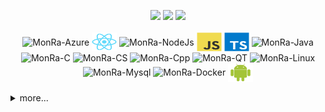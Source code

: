 <!--Hello
<h2><img src="https://emojis.slackmojis.com/emojis/images/1531849430/4246/blob-sunglasses.gif?1531849430" width="30"/> Hi 👋 , I'm MonRá! <img src="https://media.giphy.com/media/12oufCB0MyZ1Go/giphy.gif" width="50"></h2>
-->

<div>
  </p>
  <div align="center">
   <a href="https://www.facebook.com/ramon.chaib" target="_blank"><img src="https://img.shields.io/badge/-Facebook-%230077B5?style=for-the-badge&logo=facebook&logoColor=white" target="_blank"></a> 
  <a href="https://www.instagram.com/monrapps/" target="_blank"><img src="https://img.shields.io/badge/-Instagram-%23E4405F?style=for-the-badge&logo=instagram&logoColor=white" target="_blank"></a>
  <a href="https://www.linkedin.com/in/ramon-chaib-27007635/" target="_blank"><img src="https://img.shields.io/badge/-LinkedIn-%230077B5?style=for-the-badge&logo=linkedin&logoColor=white" target="_blank"></a>   
</div>
  
 <div style="display: inline_block" align="center"><br>
  <img align="center" alt="MonRa-Azure" height="30" width="40" src="https://cdn.jsdelivr.net/gh/devicons/devicon/icons/azure/azure-original.svg">
  <img align="center" alt="MonRa-React" height="30" width="40" src="https://raw.githubusercontent.com/devicons/devicon/master/icons/react/react-original.svg">
  <img align="center" alt="MonRa-NodeJs" height="30" width="40" src="https://cdn.jsdelivr.net/gh/devicons/devicon/icons/nodejs/nodejs-original.svg">
  <img align="center" alt="MonRa-Js" height="30" width="40" src="https://raw.githubusercontent.com/devicons/devicon/master/icons/javascript/javascript-original.svg">     <img align="center" alt="MonRa-Ts" height="30" width="40" src="https://raw.githubusercontent.com/devicons/devicon/master/icons/typescript/typescript-original.svg">
  <img align="center" alt="MonRa-Java" height="30" width="40" src="https://cdn.jsdelivr.net/gh/devicons/devicon/icons/java/java-original.svg">
  <img align="center" alt="MonRa-C" height="30" width="40" src="https://cdn.jsdelivr.net/gh/devicons/devicon/icons/c/c-original.svg">
  <img align="center" alt="MonRa-CS" height="30" width="40" src="https://cdn.jsdelivr.net/gh/devicons/devicon/icons/csharp/csharp-original.svg">
  <img align="center" alt="MonRa-Cpp" height="30" width="40" src="https://cdn.jsdelivr.net/gh/devicons/devicon/icons/cplusplus/cplusplus-original.svg">
  <img align="center" alt="MonRa-QT" height="30" width="40" src="https://cdn.jsdelivr.net/gh/devicons/devicon/icons/qt/qt-original.svg">
  <img align="center" alt="MonRa-Linux" height="30" width="40" src="https://cdn.jsdelivr.net/gh/devicons/devicon/icons/linux/linux-original.svg">
  <img align="center" alt="MonRa-Mysql" height="30" width="40" src="https://cdn.jsdelivr.net/gh/devicons/devicon/icons/mysql/mysql-original.svg">
  <img align="center" alt="MonRa-Docker" height="30" width="40" src="https://cdn.jsdelivr.net/gh/devicons/devicon/icons/docker/docker-original.svg">  
  <img align="center" alt="MonRa-Android" height="30" width="40" src="https://github.com/devicons/devicon/blob/master/icons/android/android-original.svg">
  
</div>
</a>

</br>
<!--
[![github activity graph](https://activity-graph.herokuapp.com/graph?username=monrapps&theme=chartreuse-dark)](https://github.com/monrapps/)
-->
<div>
<details>
      <summary>more...</summary>
      
<!--
### <img src="https://media.giphy.com/media/VgCDAzcKvsR6OM0uWg/giphy.gif" width="50"> A little more about me...  

```javascript
const monra = {
    pronouns: "He" | "Him",
    code: ["any"],
    askMeAbout: ["any"],
    technologies: {
        backEnd: {
            js: ["any"],
        },
        mobileApp: {
            native: ["Android Development"]
        },
        devOps: ["AWS", "Docker🐳", "Route53", "Nginx"],
        databases: ["mongo", "MySql", "sqlite"],
        misc: ["Firebase", "Socket.IO", "selenium", "open-cv", "php", "SuiteApp"]
    },
    architecture: ["Serverless Architecture", "Progressive web applications", "Single page applications"],
    currentFocus: "Building Robots to ease opertations",
    funFact: "There are two ways to write error-free programs; only the third one works"
};
```
-->

---
<!--START_SECTION:waka-->
![Code Time](http://img.shields.io/badge/Code%20Time-697%20hrs%2056%20mins-blue)

![Profile Views](http://img.shields.io/badge/Profile%20Views-0-blue)

![Lines of code](https://img.shields.io/badge/From%20Hello%20World%20I%27ve%20Written-3.0%20million%20lines%20of%20code-blue)

**🐱 My GitHub Data** 

> 📦 39.9 kB Used in GitHub's Storage 
 > 
> 🏆 1,867 Contributions in the Year 2024
 > 
> 🚫 Not Opted to Hire
 > 
> 📜 24 Public Repositories 
 > 
> 🔑 18 Private Repositories 
 > 
**I'm an Early 🐤** 

```text
🌞 Morning                8265 commits        █████████░░░░░░░░░░░░░░░░   35.06 % 
🌆 Daytime                11089 commits       ████████████░░░░░░░░░░░░░   47.04 % 
🌃 Evening                3488 commits        ████░░░░░░░░░░░░░░░░░░░░░   14.80 % 
🌙 Night                  733 commits         █░░░░░░░░░░░░░░░░░░░░░░░░   03.11 % 
```
📅 **I'm Most Productive on Thursday** 

```text
Monday                   4454 commits        █████░░░░░░░░░░░░░░░░░░░░   18.89 % 
Tuesday                  4369 commits        █████░░░░░░░░░░░░░░░░░░░░   18.53 % 
Wednesday                4585 commits        █████░░░░░░░░░░░░░░░░░░░░   19.45 % 
Thursday                 5029 commits        █████░░░░░░░░░░░░░░░░░░░░   21.33 % 
Friday                   3168 commits        ███░░░░░░░░░░░░░░░░░░░░░░   13.44 % 
Saturday                 1182 commits        █░░░░░░░░░░░░░░░░░░░░░░░░   05.01 % 
Sunday                   788 commits         █░░░░░░░░░░░░░░░░░░░░░░░░   03.34 % 
```


📊 **This Week I Spent My Time On** 

```text
🕑︎ Time Zone: America/Sao_Paulo

💬 Programming Languages: 
Markdown                 7 hrs 57 mins       ████████████████░░░░░░░░░   62.78 % 
TypeScript               2 hrs 32 mins       █████░░░░░░░░░░░░░░░░░░░░   20.04 % 
Other                    1 hr 7 mins         ██░░░░░░░░░░░░░░░░░░░░░░░   08.92 % 
JSON                     42 mins             █░░░░░░░░░░░░░░░░░░░░░░░░   05.57 % 
SQL                      8 mins              ░░░░░░░░░░░░░░░░░░░░░░░░░   01.13 % 

🔥 Editors: 
VS Code                  12 hrs 40 mins      █████████████████████████   100.00 % 

🐱‍💻 Projects: 
Markdown                 8 hrs 52 mins       ██████████████████░░░░░░░   70.07 % 
wlm-backend              2 hrs 24 mins       █████░░░░░░░░░░░░░░░░░░░░   18.99 % 
wlm-infra                1 hr 3 mins         ██░░░░░░░░░░░░░░░░░░░░░░░   08.36 % 
wlm-frontend             15 mins             █░░░░░░░░░░░░░░░░░░░░░░░░   02.03 % 
wlm-esp32                4 mins              ░░░░░░░░░░░░░░░░░░░░░░░░░   00.55 % 

💻 Operating System: 
Windows                  8 hrs 56 mins       ██████████████████░░░░░░░   70.62 % 
WSL                      3 hrs 43 mins       ███████░░░░░░░░░░░░░░░░░░   29.38 % 
```

**I Mostly Code in C** 

```text
C                        9 repos             ████░░░░░░░░░░░░░░░░░░░░░   17.65 % 
C++                      8 repos             ████░░░░░░░░░░░░░░░░░░░░░   15.69 % 
HTML                     4 repos             ██░░░░░░░░░░░░░░░░░░░░░░░   07.84 % 
TypeScript               4 repos             ██░░░░░░░░░░░░░░░░░░░░░░░   07.84 % 
Python                   2 repos             █░░░░░░░░░░░░░░░░░░░░░░░░   03.92 % 
```



**Timeline**

![Lines of Code chart](https://raw.githubusercontent.com/monrapps/monrapps/master/assets/bar_graph.png)


 Last Updated on 08/08/2024 18:36:54 UTC
<!--END_SECTION:waka-->
